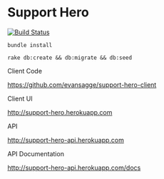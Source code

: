 Support Hero
============

[![Build Status](https://semaphoreapp.com/api/v1/projects/5f5825ad-d910-4379-a3cf-c4809e0b10cf/273378/badge.png)](https://semaphoreapp.com/evansagge/support-hero-api)

`bundle install`

`rake db:create && db:migrate && db:seed`

Client Code

  https://github.com/evansagge/support-hero-client

Client UI

  http://support-hero.herokuapp.com

API

  http://support-hero-api.herokuapp.com

API Documentation

  http://support-hero-api.herokuapp.com/docs
